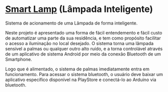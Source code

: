 [Smart Lamp](https://github.com/ggarduino1/smart_lamp) (Lâmpada Inteligente)
=======
Sistema de acionamento de uma Lâmpada de forma inteligente.

Neste projeto é apresentado uma forma de fácil entendemento e fácil custo de automatizar uma parte da sua residência, e tem como propósito facilitar o acesso a iluminação no local desejado. O sistema torna uma lâmpada sensível a palmas ou qualquer outro alto ruído, e a torna controlável através de um aplicativo de sistema Android por meio da conexão Bluetooth de um Smartphone. 









Logo que é alimentado, o sistema de palmas imediatamente entra em funcionamento. Para acessar o sistema bluetooth, o usuário deve baixar um aplicativo específico disponível na PlayStore e conectá-lo ao Arduino via bluetooth.
